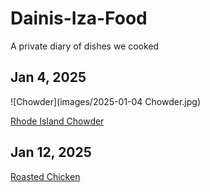 # Dainis-Iza-Food
A private diary of dishes we cooked

## Jan 4, 2025

![Chowder](images/2025-01-04 Chowder.jpg)

[Rhode Island Chowder](https://www.seriouseats.com/dairy-free-rhode-island-clam-chowder-recipe)

## Jan 12, 2025

[Roasted Chicken](https://www.youtube.com/watch?v=0Mss7hxdqvQ)


